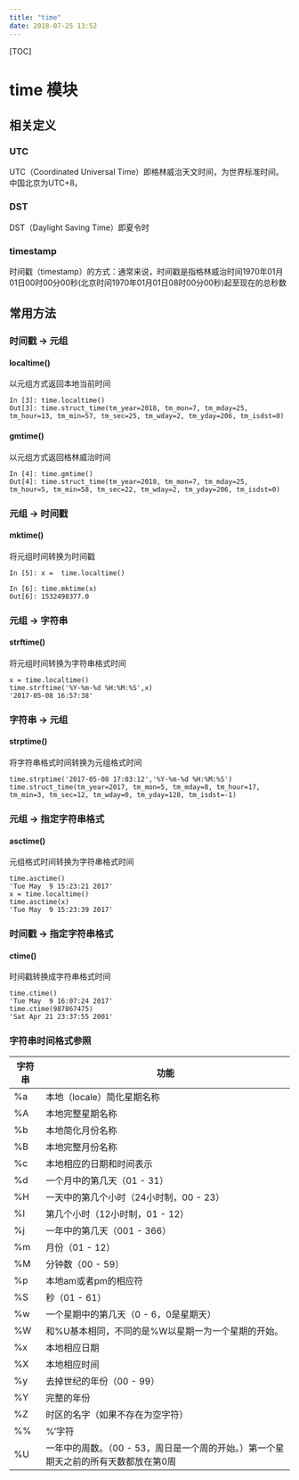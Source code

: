 ```yaml
---
title: "time"
date: 2018-07-25 13:52
---
```


[TOC]





# time 模块



## 相关定义



### UTC

UTC（Coordinated Universal Time）即格林威治天文时间，为世界标准时间。中国北京为UTC+8。



### DST

DST（Daylight Saving Time）即夏令时



### timestamp

时间戳（timestamp）的方式：通常来说，时间戳是指格林威治时间1970年01月01日00时00分00秒(北京时间1970年01月01日08时00分00秒)起至现在的总秒数





## 常用方法



### 时间戳 -> 元组



#### localtime()

以元组方式返回本地当前时间

```
In [3]: time.localtime()
Out[3]: time.struct_time(tm_year=2018, tm_mon=7, tm_mday=25, tm_hour=13, tm_min=57, tm_sec=25, tm_wday=2, tm_yday=206, tm_isdst=0)
```



#### gmtime()

以元组方式返回格林威治时间

```
In [4]: time.gmtime()
Out[4]: time.struct_time(tm_year=2018, tm_mon=7, tm_mday=25, tm_hour=5, tm_min=58, tm_sec=22, tm_wday=2, tm_yday=206, tm_isdst=0)
```



### 元组 -> 时间戳

#### mktime()

将元组时间转换为时间戳

```
In [5]: x =  time.localtime()

In [6]: time.mktime(x)
Out[6]: 1532498377.0
```



### 元组 -> 字符串

#### strftime()

将元组时间转换为字符串格式时间

```
x = time.localtime()
time.strftime('%Y-%m-%d %H:%M:%S',x)
'2017-05-08 16:57:38'
```



### 字符串 -> 元组

#### strptime()

将字符串格式时间转换为元组格式时间
```
time.strptime('2017-05-08 17:03:12','%Y-%m-%d %H:%M:%S')
time.struct_time(tm_year=2017, tm_mon=5, tm_mday=8, tm_hour=17, tm_min=3, tm_sec=12, tm_wday=0, tm_yday=128, tm_isdst=-1)
```



### 元组 -> 指定字符串格式

#### asctime()

元组格式时间转换为字符串格式时间
```
time.asctime()
'Tue May  9 15:23:21 2017'
x = time.localtime()
time.asctime(x)
'Tue May  9 15:23:39 2017'
```



### 时间戳 -> 指定字符串格式

#### ctime()

时间戳转换成字符串格式时间
```
time.ctime()
'Tue May  9 16:07:24 2017'
time.ctime(987867475)
'Sat Apr 21 23:37:55 2001'
```



### 字符串时间格式参照

| 字符串 | 功能                                                         |
| ------ | ------------------------------------------------------------ |
| %a     | 本地（locale）简化星期名称                                   |
| %A     | 本地完整星期名称                                             |
| %b     | 本地简化月份名称                                             |
| %B     | 本地完整月份名称                                             |
| %c     | 本地相应的日期和时间表示                                     |
| %d     | 一个月中的第几天（01 - 31）                                  |
| %H     | 一天中的第几个小时（24小时制，00 - 23）                      |
| %I     | 第几个小时（12小时制，01 - 12）                              |
| %j     | 一年中的第几天（001 - 366）                                  |
| %m     | 月份（01 - 12）                                              |
| %M     | 分钟数（00 - 59）                                            |
| %p     | 本地am或者pm的相应符                                         |
| %S     | 秒（01 - 61）                                                |
| %w     | 一个星期中的第几天（0 - 6，0是星期天）                       |
| %W     | 和%U基本相同，不同的是%W以星期一为一个星期的开始。           |
| %x     | 本地相应日期                                                 |
| %X     | 本地相应时间                                                 |
| %y     | 去掉世纪的年份（00 - 99）                                    |
| %Y     | 完整的年份                                                   |
| %Z     | 时区的名字（如果不存在为空字符）                             |
| %%     | %’字符                                                       |
| %U     | 一年中的周数。（00 - 53，周日是一个周的开始。）第一个星期天之前的所有天数都放在第0周 |

 

 

 

 

 





